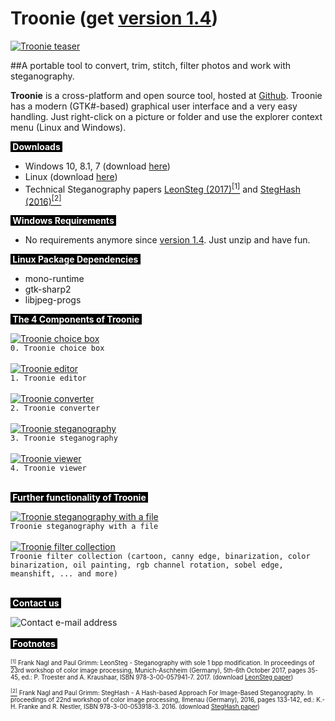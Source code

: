 # Troonie (get <a href="https://github.com/troonie/troonie/releases" target="_blank">version 1.4</a>)
<a href="https://raw.githubusercontent.com/troonie/troonie/master/pics/teaser.jpg" target="_blank"><img src="https://raw.githubusercontent.com/troonie/troonie/master/pics/teaser_thumb.jpg" alt="Troonie teaser" target="_blank"/></a>

##A portable tool to convert, trim, stitch, filter photos and work with steganography.

<b>Troonie</b> is a cross-platform and open source tool, hosted at <a href="https://github.com/troonie/troonie" target="_blank">Github</a>. Troonie has a modern (GTK#-based) graphical user interface and a very easy handling. Just right-click on a picture or folder and use the explorer context menu (Linux and Windows).

<p><span style="font-weight: bold;color:white;background-color:black;">&nbsp;Downloads&nbsp;</span></p>
 <ul>
	<li>Windows 10, 8.1, 7 (download <a href="https://github.com/troonie/troonie/releases" target="_blank">here</a>)</li>
	<li>Linux (download <a href="https://github.com/troonie/troonie/releases" target="_blank">here</a>)</li>
	<li>Technical Steganography papers <a href="https://github.com/troonie/troonie/raw/master/pics/LeonSteg-paper.pdf" target="_blank">LeonSteg (2017)</a><a id="leonsteg" href="#footnoteleonsteg"><abbr title="Frank Nagl and Paul Grimm: LeonSteg - Steganography with sole 1 bpp modification. In proceedings of 23rd workshop of color image processing, Munich-Aschheim (Germany), 5th-6th October 2017, pages 35-­45, ed.: P. Troester and A. Kraushaar, ISBN 978-­3-­00-­057941-7. 2017."
lang="de"><sup>[1]</sup></abbr></a> and <a href="https://github.com/troonie/troonie/raw/master/pics/StegHash-white-paper.pdf" target="_blank">StegHash (2016)</a><a id="steghash" href="#footnotesteghash"><abbr title="Frank Nagl and Paul Grimm: StegHash - A Hash-­based Approach For Image-Based Steganography. In proceedings of 22nd workshop of color image processing, Ilmenau (Germany), 2016, pages 133-­142, ed.: K.-H. Franke and R. Nestler, ISBN 978-­3-­00-­053918-­3. 2016."
lang="de"><sup>[2]</sup></abbr></a></li>
</ul>

<p><span style="font-weight: bold;color:white;background-color:black;">&nbsp;Windows Requirements&nbsp;</span></p>
 <ul>
	<li>No requirements anymore since <a href="https://github.com/troonie/troonie/releases" target="_blank">version 1.4</a>. Just unzip and have fun.</li>
</ul>
<p><span style="font-weight: bold;color:white;background-color:black;">&nbsp;Linux Package Dependencies&nbsp;</span></p>
 <ul>
	<li>mono-runtime</li>
	<li>gtk-sharp2</li>
	<li>libjpeg-progs</li>
</ul>

<p><span style="font-weight: bold;color:white;background-color:black;">&nbsp;The 4 Components of Troonie&nbsp;</span></p>

<a href="https://raw.githubusercontent.com/troonie/troonie/master/pics/choicebox.png" target="_blank"><img src="https://raw.githubusercontent.com/troonie/troonie/master/pics/choicebox.png" alt="Troonie choice box" target="_blank"/></a>
</br>`0. Troonie choice box`
</br> 
</br>
<a href="https://raw.githubusercontent.com/troonie/troonie/master/pics/editor.png" target="_blank"><img src="https://raw.githubusercontent.com/troonie/troonie/master/pics/editor_thumb.jpg" alt="Troonie editor" target="_blank"/></a>
</br>`1. Troonie editor`
</br> 
</br>
<a href="https://raw.githubusercontent.com/troonie/troonie/master/pics/converter.png" target="_blank"><img src="https://raw.githubusercontent.com/troonie/troonie/master/pics/converter.png" alt="Troonie converter" target="_blank"/></a>
</br>`2. Troonie converter`
</br>
</br>
<a href="https://raw.githubusercontent.com/troonie/troonie/master/pics/steno.png" target="_blank"><img src="https://raw.githubusercontent.com/troonie/troonie/master/pics/steno_thumb.jpg" alt="Troonie steganography" target="_blank"/></a>
</br>`3. Troonie steganography`
</br>
</br>
<a href="https://raw.githubusercontent.com/troonie/troonie/master/pics/viewer.png" target="_blank"><img src="https://raw.githubusercontent.com/troonie/troonie/master/pics/viewer_thumb.jpg" alt="Troonie viewer" target="_blank"/></a>
</br>`4. Troonie viewer`
</br> 
</br>

<p><span style="font-weight: bold;color:white;background-color:black;">&nbsp;Further functionality of Troonie&nbsp;</span></p>

<a href="https://raw.githubusercontent.com/troonie/troonie/master/pics/steno_file.png" target="_blank"><img src="https://raw.githubusercontent.com/troonie/troonie/master/pics/steno_file_thumb.jpg" alt="Troonie steganography with a file" target="_blank"/></a>
</br>`Troonie steganography with a file`
</br> 
</br>
<a href="https://raw.githubusercontent.com/troonie/troonie/master/pics/filter.jpg" target="_blank"><img src="https://raw.githubusercontent.com/troonie/troonie/master/pics/filter_thumb.jpg" alt="Troonie filter collection" target="_blank"/></a>
</br>`Troonie filter collection (cartoon, canny edge, binarization, color binarization, oil painting, rgb channel rotation, sobel edge, meanshift, ... and more)`
</br> 
</br>

<p><span style="font-weight: bold;color:white;background-color:black;">&nbsp;Contact us&nbsp;</span></p>
<img src="https://raw.githubusercontent.com/troonie/troonie/master/pics/info.png" alt="Contact e-mail address"/>
</br> 
</br>
<span style="font-weight: bold;color:white;background-color:black;">&nbsp;Footnotes&nbsp;</span></p>
<p><span style="font-size: 70%;"><a id="footnoteleonsteg" title="LeonSteg" href="#leonsteg"><sup>[1]</sup></a> Frank Nagl and Paul Grimm: LeonSteg - Steganography with sole 1 bpp modification. In proceedings of 23rd workshop of color image processing, Munich-Aschheim (Germany), 5th-6th October 2017, pages 35-45, ed.: P. Troester and A. Kraushaar, ISBN 978-3-00-057941-7. 2017. (download <a href="https://github.com/troonie/troonie/raw/master/pics/LeonSteg-paper.pdf" target="_blank">LeonSteg paper</a>)
</br>
</br>
<a id="footnotesteghash" title="StegHash" href="#steghash"><sup>[2]</sup></a> Frank Nagl and Paul Grimm: StegHash - A Hash-based Approach For Image-Based Steganography. In proceedings of 22nd workshop of color image processing, Ilmenau (Germany), 2016, pages 133-142, ed.: K.-H. Franke and R. Nestler, ISBN 978-3-00-053918-3. 2016. (download <a href="https://github.com/troonie/troonie/raw/master/pics/StegHash-white-paper.pdf" target="_blank">StegHash paper</a>)
</span>

